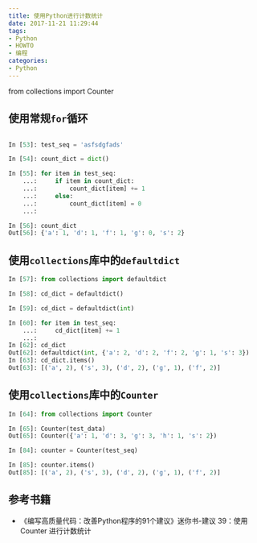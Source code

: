 ```yaml
---
title: 使用Python进行计数统计
date: 2017-11-21 11:29:44
tags:
- Python
- HOWTO
- 编程
categories:
- Python
---
```


from collections import Counter

<!--more-->

## 使用常规`for`循环
```python

In [53]: test_seq = 'asfsdgfads'

In [54]: count_dict = dict()

In [55]: for item in test_seq:
    ...:     if item in count_dict:
    ...:         count_dict[item] += 1
    ...:     else:
    ...:         count_dict[item] = 0
    ...:

In [56]: count_dict
Out[56]: {'a': 1, 'd': 1, 'f': 1, 'g': 0, 's': 2}
```
## 使用`collections`库中的`defaultdict`
```python
In [57]: from collections import defaultdict

In [58]: cd_dict = defaultdict()

In [59]: cd_dict = defaultdict(int)

In [60]: for item in test_seq:
    ...:     cd_dict[item] += 1
    ...:
In [62]: cd_dict
Out[62]: defaultdict(int, {'a': 2, 'd': 2, 'f': 2, 'g': 1, 's': 3})
In [63]: cd_dict.items()
Out[63]: [('a', 2), ('s', 3), ('d', 2), ('g', 1), ('f', 2)]
```

## 使用`collections`库中的`Counter`
```python
In [64]: from collections import Counter

In [65]: Counter(test_data)
Out[65]: Counter({'a': 1, 'd': 3, 'g': 3, 'h': 1, 's': 2})

In [84]: counter = Counter(test_seq)

In [85]: counter.items()
Out[85]: [('a', 2), ('s', 3), ('d', 2), ('g', 1), ('f', 2)]
```
## 参考书籍

- 《编写高质量代码：改善Python程序的91个建议》迷你书-建议 39：使用 Counter 进行计数统计